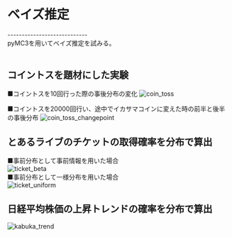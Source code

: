 # ベイズ推定<br>
----------------------------<br>
pyMC3を用いてベイズ推定を試みる。<br>
<br>
## コイントスを題材にした実験<br>
■コイントスを10回行った際の事後分布の変化
![coin_toss](https://user-images.githubusercontent.com/50583880/69395438-4e2f6700-0d22-11ea-95e7-938548ae3b20.png)<br>

■コイントスを20000回行い、途中でイカサマコインに変えた時の前半と後半の事後分布
![coin_toss_changepoint](https://user-images.githubusercontent.com/50583880/69395603-e4638d00-0d22-11ea-9093-37c6cd1471d1.png)<br>


## とあるライブのチケットの取得確率を分布で算出<br>
■事前分布として事前情報を用いた場合<br>
![ticket_beta](https://user-images.githubusercontent.com/50583880/68908365-620d2300-078e-11ea-9412-694b36188e7c.png)<br>
■事前分布として一様分布を用いた場合<br>
![ticket_uniform](https://user-images.githubusercontent.com/50583880/68908475-c4662380-078e-11ea-80a6-4e69c2f49c50.png)

## 日経平均株価の上昇トレンドの確率を分布で算出<br>
![kabuka_trend](https://user-images.githubusercontent.com/50583880/68908504-e495e280-078e-11ea-9df0-b44140e5de2a.png)

